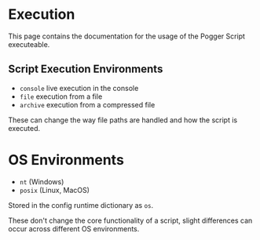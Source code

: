 # Execution
This page contains the documentation for the usage of the Pogger Script executeable.

## Script Execution Environments
- `console` live execution in the console
- `file` execution from a file
- `archive` execution from a compressed file

These can change the way file paths are handled and how the script is executed.

# OS Environments
- `nt` (Windows)
- `posix` (Linux, MacOS)
  
Stored in the config runtime dictionary as `os`. 

These don't change the core functionality of a script, slight differences can occur across different OS environments.
